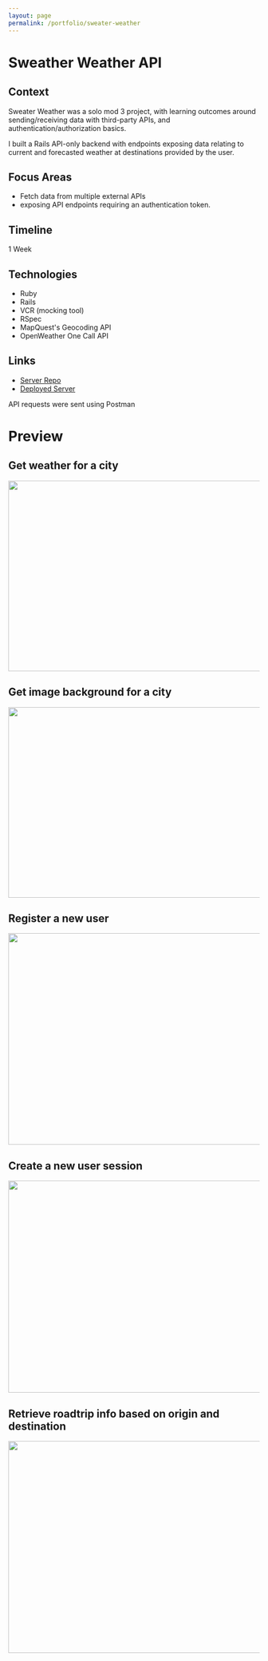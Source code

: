 ```yaml
---
layout: page
permalink: /portfolio/sweater-weather
---
```


# Sweather Weather API

## Context

Sweater Weather was a solo mod 3 project, with learning outcomes around sending/receiving data with third-party APIs, and authentication/authorization basics.

I built a Rails API-only backend with endpoints exposing data relating to current and forecasted weather at destinations provided by the user.

## Focus Areas

- Fetch data from multiple external APIs
- exposing API endpoints requiring an authentication token.

## Timeline

1 Week

## Technologies

- Ruby
- Rails
- VCR (mocking tool)
- RSpec
- MapQuest's Geocoding API
- OpenWeather One Call API

## Links

- [Server Repo](https://github.com/arnaldoaparicio/sweather-weather)
- [Deployed Server](https://sweater-weather-aa.fly.dev/api/v1/forecast?location=denver,co)

API requests were sent using Postman

# Preview

## Get weather for a city

<img src="https://i.imgur.com/CdSNrHY.png" width="565" height="382">

## Get image background for a city

<img src="https://i.imgur.com/Uwz6RbO.png" width="566" height="382">

## Register a new user

<img src="https://i.imgur.com/eFgOSl7.png" width="563" height="424">

## Create a new user session

<img src="https://i.imgur.com/MZgbZhv.png" width="564" height="425">

## Retrieve roadtrip info based on origin and destination

<img src="https://i.imgur.com/K39XI2p.png" width="565" height="425">